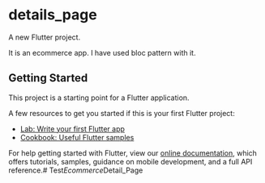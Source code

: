 # details_page

A new Flutter project.

It is an ecommerce app. I have used bloc pattern with it. 

## Getting Started

This project is a starting point for a Flutter application.

A few resources to get you started if this is your first Flutter project:

- [Lab: Write your first Flutter app](https://flutter.dev/docs/get-started/codelab)
- [Cookbook: Useful Flutter samples](https://flutter.dev/docs/cookbook)

For help getting started with Flutter, view our
[online documentation](https://flutter.dev/docs), which offers tutorials,
samples, guidance on mobile development, and a full API reference.#   T e s t _ E c o m m e r c e _ D e t a i l _ P a g e 
 
 